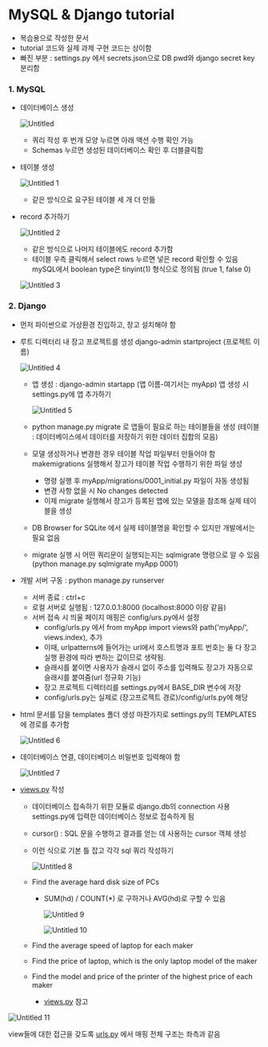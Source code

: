 # MySQL & Django tutorial
- 복습용으로 작성한 문서
- tutorial 코드와 실제 과제 구현 코드는 상이함
- 빠진 부분 : settings.py 에서 secrets.json으로 DB pwd와 django secret key 분리함

### 1. MySQL

- 데이터베이스 생성
    
    ![Untitled](https://user-images.githubusercontent.com/78337522/209196248-0ccaa79a-439a-445f-b1ae-06eeaaa31191.png)
    
    - 쿼리 작성 후 번개 모양 누르면 아래 액션 수행 확인 가능
    - Schemas 누르면 생성된 데이터베이스 확인 후 더블클릭함
- 테이블 생성
    
    ![Untitled 1](https://user-images.githubusercontent.com/78337522/209195503-c733b89a-a871-405e-800e-ee0716ee02e3.png)
    
    - 같은 방식으로 요구된 테이블 세 개 더 만듦
- record 추가하기
    
    ![Untitled 2](https://user-images.githubusercontent.com/78337522/209195686-1318871e-4db5-4479-9053-ef0eebe03459.png)
    
    
    - 같은 방식으로 나머지 테이블에도 record 추가함
    - 테이블 우측 클릭해서 select rows 누르면 넣은 record 확인할 수 있음
    mySQL에서 boolean type은 tinyint(1) 형식으로 정의됨 (true 1, false 0)
    
    ![Untitled 3](https://user-images.githubusercontent.com/78337522/209195767-e2583d6f-eccc-4320-8420-a953d6329261.png) 

### 2. Django

- 먼저 파이썬으로 가상환경 진입하고, 장고 설치해야 함
- 루트 디렉터리 내 장고 프로젝트를 생성
django-admin startproject (프로젝트 이름)
    
    ![Untitled 4](https://user-images.githubusercontent.com/78337522/209195805-6acf949e-9368-40a1-92cb-03de0e91c242.png)
        
    - 앱 생성 : django-admin startapp (앱 이름-여기서는 myApp)
    앱 생성 시 settings.py에 앱 추가하기
        
        ![Untitled 5](https://user-images.githubusercontent.com/78337522/209195815-af432152-dd32-4665-bd8d-a4d32e881d56.png)
                
    - python manage.py migrate 로 앱들이 필요로 하는 테이블들을 생성
    (테이블 : 데이터베이스에서 데이터를 저장하기 위한 데이터 집합의 모음)
    - 모델 생성하거나 변경한 경우 테이블 작업 파일부터 만들어야 함makemigrations 실행해서 장고가 테이블 작업 수행하기 위한 파일 생성
        - 명령 실행 후 myApp/migrations/0001_initial.py 파일이 자동 생성됨
        - 변경 사항 없을 시 No changes detected
        - 이제 migrate 실행해서 장고가 등록된 앱에 있는 모델을 참조해 실제 테이블을 생성
    - DB Browser for SQLite 에서 실제 테이블명을 확인할 수 있지만 개발에서는 필요 없음
    - migrate 실행 시 어떤 쿼리문이 실행되는지는 sqlmigrate 명령으로 알 수 있음 (python manage.py sqlmigrate myApp 0001)
- 개발 서버 구동 : python manage.py runserver
    - 서버 종료 : ctrl+c
    - 로컬 서버로 실행됨 : 127.0.0.1:8000 (localhost:8000 이랑 같음)
    - 서버 접속 시 띄울 페이지 매핑은 config/urs.py에서 설정
        - config/urls.py 에서 from myApp import views와 path('myApp/', views.index), 추가
        - 이때, urlpatterns에 들어가는 url에서 호스트명과 포트 번호는 둘 다 장고 실행 환경에 따라 변하는 값이므로 생략됨.
        - 슬래시를 붙이면 사용자가 슬래시 없이 주소를 입력해도 장고가 자동으로 슬래시를 붙여줌(url 정규화 기능)
        - 장고 프로젝트 디렉터리를 settings.py에서 BASE_DIR 변수에 저장
        - config/urls.py는 실제로 (장고프로젝트 경로)/config/urls.py에 해당

- html 문서를 담을 templates 폴더 생성
마찬가지로 settings.py의 TEMPLATES에 경로를 추가함
    
    ![Untitled 6](https://user-images.githubusercontent.com/78337522/209195819-ddfd9a14-42a9-4bb1-874a-38339eb45c3d.png)
        
- 데이터베이스 연결, 데이터베이스 비밀번호 입력해야 함
    
    ![Untitled 7](https://user-images.githubusercontent.com/78337522/209196256-1f54c481-8c7a-4d1a-87ca-404a7bf16674.png)
        
- [views.py](https://github.com/xet-a/DB_django_exercise/blob/main/hardware/myApp/views.py) 작성
    - 데이터베이스 접속하기 위한 모듈로 django.db의 connection 사용
    settings.py에 입력한 데이터베이스 정보로 접속하게 됨
    - cursor() : SQL 문을 수행하고 결과를 얻는 데 사용하는 cursor 객체 생성
    - 이런 식으로 기본 틀 잡고 각각 sql 쿼리 작성하기
        
        ![Untitled 8](https://user-images.githubusercontent.com/78337522/209196262-f97821cb-81b0-4fe2-ab52-d72f2ef191b2.png)
                
    - Find the average hard disk size of PCs
        - SUM(hd) / COUNT(*) 로 구하거나 AVG(hd)로 구할 수 있음
            
            ![Untitled 9](https://user-images.githubusercontent.com/78337522/209196264-6337e794-5fa5-4cb9-be5a-5a7a3275c783.png)
            
            ![Untitled 10](https://user-images.githubusercontent.com/78337522/209196265-1e412f67-82d3-4954-a5ad-5b5c272baa1b.png)
            
    - Find the average speed of laptop for each maker
    - Find the price of laptop, which is the only laptop model of the maker
    - Find the model and price of the printer of the highest price of each maker
      - [views.py](https://github.com/xet-a/DB_django_exercise/blob/main/hardware/myApp/views.py) 참고

![Untitled 11](https://user-images.githubusercontent.com/78337522/209196267-5098dee7-6695-4e88-a569-fd5c2abd8c20.png)

view들에 대한 접근을 갖도록 [urls.py](https://github.com/xet-a/DB_django_exercise/blob/main/hardware/hardware/urls.py) 에서 매핑
전체 구조는 좌측과 같음
